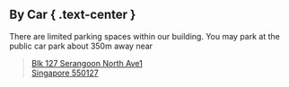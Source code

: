 ## By Car { .text-center }

There are limited parking spaces within our building. You may park at the public
car park about 350m away near 

> [Blk 127 Serangoon North Ave1  
   Singapore 550127](https://maps.app.goo.gl/Bo8jn11YpJdZf94J8)


